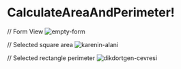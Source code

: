 # CalculateAreaAndPerimeter!
// Form View
![empty-form](https://user-images.githubusercontent.com/82242098/169666535-a4711f13-9660-4982-b3a9-66a1c7a66076.jpg)


// Selected square area
![karenin-alani](https://user-images.githubusercontent.com/82242098/169666543-813a2349-09ed-43f2-8f0c-a7340f2a5cf5.jpg)


// Selected rectangle perimeter
![dikdortgen-cevresi](https://user-images.githubusercontent.com/82242098/169666547-e0817b82-dc95-4950-96b8-fff99efb4552.jpg)

